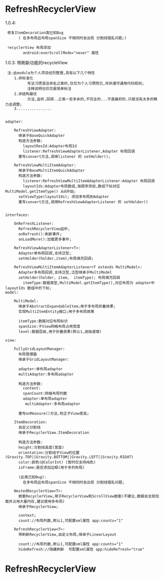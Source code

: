 # RefreshRecyclerView
1.0.4:

 
     修复ItemDecoration类已知Bug
          ( 在多布局且布局spanSize 不相同时会出现 分割线错乱问题;)

     recyclerView 布局添加 
            android:overScrollMode="never" 属性


1.0.3:
带刷新功能的recycleView

     注:此module为个人项目经历整理,具有以下几个特性
        1.非标准化
              写法习惯语法命名之类的,仅仅为个人习惯而已,并非遵守通用代码规则;
              注释说明也仅仅是简单标注
        2.非结构最优
              方法,监听,回调..之类一些多余的,不完全的...不是最好的.只是没有太多的精力去调整;
        3................


    adapter:

        RefreshViewAdapter:
          继承于BaseQuickAdapter
          构造方法参数:
            layoutResId:Adapter布局Id
            listener:RefreshViewAdapterListener,Adapter 布局回调
          重写convert方法,调用listener 的 setHolder();

        RefreshViewMultiItemAdapter:
          继承于BaseMultiItemQuickAdapter
          构造方法参数:
            listener:RefreshViewMultiItemAdapterListener:Adapter 布局回调
            layoutIds:Adapter布局数组,按顺序添加,数组下标对应MultiModel.getItemType() 从0开始;
          setViewType(layoutIds); 添加多布局到Adapter
          重写convert方法,调用RefreshViewAdapterListener 的 setHolder()


    interfaces:

        OnRefreshListener:
          RefreshRecyclerView监听;
          onRefresh():刷新事件;
          onLoadMore():加载更多事件;

        RefreshViewAdapterListener<T>:
          Adapter单布局回调,支持泛型;
          setHolder(holder,item);布局填充回调;

        RefreshViewMultiItemAdapterListener<T extends MultiModel>:
          Adapter多布局回调,支持泛型,泛型继承于MultiModel
          setHolder(holder, item,  itemType); 布局填充回调
            itemType:数据类型,MultiModel.getItemType(),对应布局为 adapter中 layoutIds 数组中的下标;
    model:

        MultiModel:
          继承于AbstractExpandableItem;用于多布局折叠效果;
          实现MultiItemEntity接口;用于多布局效果

          itemType:数据对应布局标识
          spanSize:子View网格布局占用宽度
          level:数据层级,用于折叠效果(默认1,逐级递增)

    view:

        FullyGridLayoutManager:
          布局管理器
          继承于GridLayoutManager:

          adapter:单布局adapter
          multiAdapter:多布局adapter

          构造方法参数:
            context:
            spanCount:网格布局列数
            adapter:单布局adapter
             multiAdapter:多布局adapter

          重写onMeasure()方法,校正子View宽高;

        ItemDecoration:
          自定义分割线
          继承于RecyclerView.ItemDecoration

          构造方法参数:
          height:分割线高度(宽度)
          orientation:分割线于View的位置(Gravity.TOP||Gravity.BOTTOM||Gravity.LEFT||Gravity.RIGHT)
          color:颜色(@ColorInt) (暂时仅支持纯色)
          isFrame:是否添加边框(用于多列布局)

          (此类已知Bug):
            在多布局且布局spanSize 不相同时会出现 分割线错乱问题;

        NestedRecyclerView<T>:
          嵌套RecyclerView,用于RecyclerView和ScrollView嵌套(不建议,数据会全部加载并占用大量内存,建议使用多布局)
          继承于RecyclerView;

          context;
          count://布局列数,默认1,可配置xml属性 app:counts="1"

        RefreshRecyclerView<T>:
          带刷新RecyclerView,自定义布局,继承于LinearLayout

          count://布局列数,默认1,可配置xml属性 app:counts="1"
          hideRefresh://隐藏刷新  可配置xml属性 app:hideRefresh="true"










# RefreshRecyclerView
